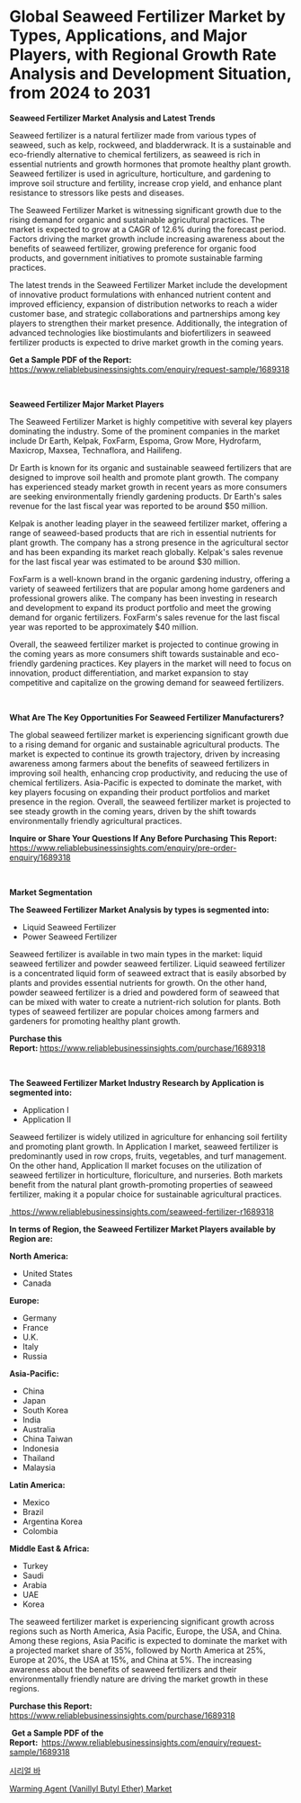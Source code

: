 <p><h1>Global Seaweed Fertilizer Market by Types, Applications, and Major Players, with Regional Growth Rate Analysis and Development Situation, from 2024 to 2031</h1></p><p><strong>Seaweed Fertilizer Market Analysis and Latest Trends</strong></p>
<p><p>Seaweed fertilizer is a natural fertilizer made from various types of seaweed, such as kelp, rockweed, and bladderwrack. It is a sustainable and eco-friendly alternative to chemical fertilizers, as seaweed is rich in essential nutrients and growth hormones that promote healthy plant growth. Seaweed fertilizer is used in agriculture, horticulture, and gardening to improve soil structure and fertility, increase crop yield, and enhance plant resistance to stressors like pests and diseases.</p><p>The Seaweed Fertilizer Market is witnessing significant growth due to the rising demand for organic and sustainable agricultural practices. The market is expected to grow at a CAGR of 12.6% during the forecast period. Factors driving the market growth include increasing awareness about the benefits of seaweed fertilizer, growing preference for organic food products, and government initiatives to promote sustainable farming practices.</p><p>The latest trends in the Seaweed Fertilizer Market include the development of innovative product formulations with enhanced nutrient content and improved efficiency, expansion of distribution networks to reach a wider customer base, and strategic collaborations and partnerships among key players to strengthen their market presence. Additionally, the integration of advanced technologies like biostimulants and biofertilizers in seaweed fertilizer products is expected to drive market growth in the coming years.</p></p>
<p><strong>Get a Sample PDF of the Report:&nbsp;</strong> <a href="https://www.reliablebusinessinsights.com/enquiry/request-sample/1689318">https://www.reliablebusinessinsights.com/enquiry/request-sample/1689318</a></p>
<p>&nbsp;</p>
<p><strong>Seaweed Fertilizer Major Market Players</strong></p>
<p><p>The Seaweed Fertilizer Market is highly competitive with several key players dominating the industry. Some of the prominent companies in the market include Dr Earth, Kelpak, FoxFarm, Espoma, Grow More, Hydrofarm, Maxicrop, Maxsea, Technaflora, and Hailifeng. </p><p>Dr Earth is known for its organic and sustainable seaweed fertilizers that are designed to improve soil health and promote plant growth. The company has experienced steady market growth in recent years as more consumers are seeking environmentally friendly gardening products. Dr Earth's sales revenue for the last fiscal year was reported to be around $50 million.</p><p>Kelpak is another leading player in the seaweed fertilizer market, offering a range of seaweed-based products that are rich in essential nutrients for plant growth. The company has a strong presence in the agricultural sector and has been expanding its market reach globally. Kelpak's sales revenue for the last fiscal year was estimated to be around $30 million.</p><p>FoxFarm is a well-known brand in the organic gardening industry, offering a variety of seaweed fertilizers that are popular among home gardeners and professional growers alike. The company has been investing in research and development to expand its product portfolio and meet the growing demand for organic fertilizers. FoxFarm's sales revenue for the last fiscal year was reported to be approximately $40 million.</p><p>Overall, the seaweed fertilizer market is projected to continue growing in the coming years as more consumers shift towards sustainable and eco-friendly gardening practices. Key players in the market will need to focus on innovation, product differentiation, and market expansion to stay competitive and capitalize on the growing demand for seaweed fertilizers.</p></p>
<p>&nbsp;</p>
<p><strong>What Are The Key Opportunities For Seaweed Fertilizer Manufacturers?</strong></p>
<p><p>The global seaweed fertilizer market is experiencing significant growth due to a rising demand for organic and sustainable agricultural products. The market is expected to continue its growth trajectory, driven by increasing awareness among farmers about the benefits of seaweed fertilizers in improving soil health, enhancing crop productivity, and reducing the use of chemical fertilizers. Asia-Pacific is expected to dominate the market, with key players focusing on expanding their product portfolios and market presence in the region. Overall, the seaweed fertilizer market is projected to see steady growth in the coming years, driven by the shift towards environmentally friendly agricultural practices.</p></p>
<p><strong>Inquire or Share Your Questions If Any Before Purchasing This Report:</strong> <a href="https://www.reliablebusinessinsights.com/enquiry/pre-order-enquiry/1689318">https://www.reliablebusinessinsights.com/enquiry/pre-order-enquiry/1689318</a></p>
<p>&nbsp;</p>
<p><strong>Market Segmentation</strong></p>
<p><strong>The Seaweed Fertilizer Market Analysis by types is segmented into:</strong></p>
<p><ul><li>Liquid Seaweed Fertilizer</li><li>Power Seaweed Fertilizer</li></ul></p>
<p><p>Seaweed fertilizer is available in two main types in the market: liquid seaweed fertilizer and powder seaweed fertilizer. Liquid seaweed fertilizer is a concentrated liquid form of seaweed extract that is easily absorbed by plants and provides essential nutrients for growth. On the other hand, powder seaweed fertilizer is a dried and powdered form of seaweed that can be mixed with water to create a nutrient-rich solution for plants. Both types of seaweed fertilizer are popular choices among farmers and gardeners for promoting healthy plant growth.</p></p>
<p><strong>Purchase this Report:&nbsp;</strong><a href="https://www.reliablebusinessinsights.com/purchase/1689318">https://www.reliablebusinessinsights.com/purchase/1689318</a></p>
<p>&nbsp;</p>
<p><strong>The Seaweed Fertilizer Market Industry Research by Application is segmented into:</strong></p>
<p><ul><li>Application I</li><li>Application II</li></ul></p>
<p><p>Seaweed fertilizer is widely utilized in agriculture for enhancing soil fertility and promoting plant growth. In Application I market, seaweed fertilizer is predominantly used in row crops, fruits, vegetables, and turf management. On the other hand, Application II market focuses on the utilization of seaweed fertilizer in horticulture, floriculture, and nurseries. Both markets benefit from the natural plant growth-promoting properties of seaweed fertilizer, making it a popular choice for sustainable agricultural practices.</p></p>
<p><a href="https://www.reliablebusinessinsights.com/seaweed-fertilizer-r1689318">&nbsp;https://www.reliablebusinessinsights.com/seaweed-fertilizer-r1689318</a></p>
<p><strong>In terms of Region, the Seaweed Fertilizer Market Players available by Region are:</strong></p>
<p>
    <p> <strong> North America: </strong>
        <ul>
            <li>United States</li>
            <li>Canada</li>
        </ul>
        </p> 
    <p> <strong> Europe: </strong>
        <ul>
            <li>Germany</li>
            <li>France</li>
            <li>U.K.</li>
            <li>Italy</li>
            <li>Russia</li>
        </ul>
        </p> 
    <p> <strong> Asia-Pacific: </strong>
        <ul>
            <li>China</li>
            <li>Japan</li>
            <li>South Korea</li>
            <li>India</li>
            <li>Australia</li>
            <li>China Taiwan</li>
            <li>Indonesia</li>
            <li>Thailand</li>
            <li>Malaysia</li>
        </ul>
        </p> 
    <p> <strong> Latin America: </strong>
        <ul>
            <li>Mexico</li>
            <li>Brazil</li>
            <li>Argentina Korea</li>
            <li>Colombia</li>
        </ul>
        </p> 
    <p> <strong> Middle East & Africa: </strong>
        <ul>
            <li>Turkey</li>
            <li>Saudi</li>
            <li>Arabia</li>
            <li>UAE</li>
            <li>Korea</li>
        </ul>
    </p>
    </p>
<p><p>The seaweed fertilizer market is experiencing significant growth across regions such as North America, Asia Pacific, Europe, the USA, and China. Among these regions, Asia Pacific is expected to dominate the market with a projected market share of 35%, followed by North America at 25%, Europe at 20%, the USA at 15%, and China at 5%. The increasing awareness about the benefits of seaweed fertilizers and their environmentally friendly nature are driving the market growth in these regions.</p></p>
<p><strong>Purchase this Report: </strong><a href="https://www.reliablebusinessinsights.com/purchase/1689318">https://www.reliablebusinessinsights.com/purchase/1689318</a></p>
<p>&nbsp;<strong>Get a Sample PDF of the Report:&nbsp;&nbsp;</strong><a href="https://www.reliablebusinessinsights.com/enquiry/request-sample/1689318">https://www.reliablebusinessinsights.com/enquiry/request-sample/1689318</a></p>
<p><strong></strong></p>
<p><p><a href="https://github.com/AidenReinger/Market-Research-Report-List-2/blob/main/3979387185994.md">시리얼 바</a></p><p><a href="https://github.com/hzxpgedq27/Market-Research-Report-List-1/blob/main/warming-agent-vanillyl-butyl-ether-market.md">Warming Agent (Vanillyl Butyl Ether) Market</a></p></p>